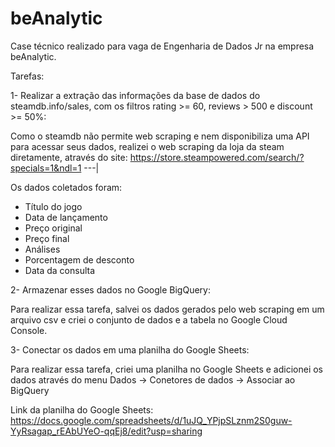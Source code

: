 # beAnalytic
Case técnico realizado para vaga de Engenharia de Dados Jr na empresa beAnalytic.

Tarefas:

1- Realizar a extração das informações da base de dados do steamdb.info/sales, com os filtros rating >= 60, reviews > 500 e discount >= 50%:

Como o steamdb não permite web scraping e nem disponibiliza uma API para acessar seus dados,
realizei o web scraping da loja da steam diretamente, através do site:
https://store.steampowered.com/search/?specials=1&ndl=1
---|

Os dados coletados foram:
- Título do jogo
- Data de lançamento
- Preço original
- Preço final
- Análises
- Porcentagem de desconto
- Data da consulta

2- Armazenar esses dados no Google BigQuery:

Para realizar essa tarefa, salvei os dados gerados pelo web scraping em um arquivo csv e criei o conjunto de dados e a tabela no Google Cloud Console.

3- Conectar os dados em uma planilha do Google Sheets:

Para realizar essa tarefa, criei uma planilha no Google Sheets e adicionei os dados através do menu Dados -> Conetores de dados -> Associar ao BigQuery

Link da planilha do Google Sheets:
https://docs.google.com/spreadsheets/d/1uJQ_YPjpSLznm2S0guw-YyRsagap_rEAbUYeO-qqEj8/edit?usp=sharing